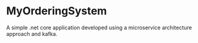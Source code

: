 # MyOrderingSystem

A simple .net core application developed using a microservice architecture approach and kafka.

